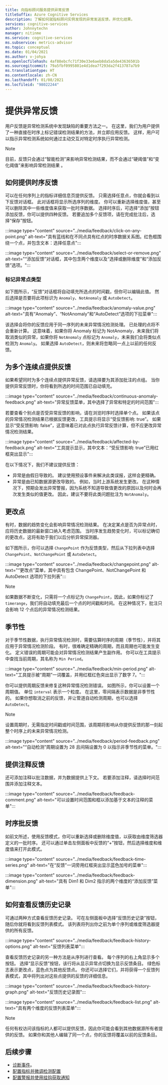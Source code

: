 ```yaml
---
title: 向指标顾问服务提供异常反馈
titleSuffix: Azure Cognitive Services
description: 了解如何就指标顾问实例发现的异常发送反馈，并优化结果。
services: cognitive-services
author: Johnnytechn
manager: nitinme
ms.service: cognitive-services
ms.subservice: metrics-advisor
ms.topic: conceptual
ms.date: 01/04/2021
ms.author: v-johya
ms.openlocfilehash: 4af88ebcfc71f30e33e6aeb8da5a5de43636501b
ms.sourcegitcommit: 79a5fbf0995801e4d1dea7f293da2f413787a7b9
ms.translationtype: HT
ms.contentlocale: zh-CN
ms.lasthandoff: 01/08/2021
ms.locfileid: "98022244"
---
```

# <a name="provide-anomaly-feedback"></a>提供异常反馈

用户反馈是异常检测系统中发现缺陷的重要方法之一。 在这里，我们为用户提供了一种直接在时序上标记错误检测结果的方法，并立即应用反馈。 这样，用户可以指示异常检测系统如何通过主动交互对特定时序执行异常检测。 

> [!NOTE]
> 目前，反馈只会通过“智能检测”来影响异常检测结果，而不会通过“硬阈值”和“变化阈值”来影响异常检测结果  。

## <a name="how-to-give-time-series-feedback"></a>如何提供时序反馈

可以在任何序列上的指标详细信息页提供反馈。 只需选择任意点，你就会看到以下反馈对话框。 此对话框将显示所选序列的维度。 你可以重新选择维度值，甚至可以删除其中一些维度值来获取一批时序数据。 选择时序后，可选择“添加”按钮添加反馈，你可以提供四种反馈。 若要追加多个反馈项，请在完成批注后，选择“保存”按钮。

:::image type="content" source="../media/feedback/click-on-any-point.png" alt-text="具有蓝线和在不同点具有红点的时序数据关系图。红色框围绕一个点，并包含文本：选择任意点":::

:::image type="content" source="../media/feedback/select-or-remove.png" alt-text="“添加反馈”对话框，其中包含两个维度以及“选择或删除维度”和“添加反馈”选项。":::

### <a name="mark-the-anomaly-point-type"></a>标记异常点类型

如下图所示，“反馈”对话框将自动填充所选点的时间戳，但你可以编辑此值。 然后选择是否要将此项标识为 `Anomaly`、`NotAnomaly` 或 `AutoDetect`。

:::image type="content" source="../media/feedback/anomaly-value.png" alt-text="具有“Anomaly”、“NotAnomaly”和“AutoDetect”选项的下拉菜单":::

该选择会将你的反馈应用于同一序列的未来异常情况检测处理。 已处理的点将不会重新计算。 这意味着，如果你将 Anomaly 标记为 NotAnomaly，未来我们将取消类似的异常，如果你将 `NotAnomaly` 点标记为 `Anomaly`，未来我们会将类似点检测为 `Anomaly`。 如果选择 `AutoDetect`，则未来将忽略同一点上以前的任何反馈。

## <a name="provide-feedback-for-multiple-continuous-points"></a>为多个连续点提供反馈 

如果希望同时为多个连续点提供异常反馈，请选择要为其添加批注的点组。 当你提供异常反馈时，你将看到所选的时间范围已自动填充。

:::image type="content" source="../media/feedback/continuous-anomaly-feedback.png" alt-text="异常反馈菜单，其中选择了异常和特定的时间范围":::

若要查看个别点是否受异常反馈的影响，请在浏览时序时选择单个点。 如果该点的异常情况检测结果已根据反馈更改，工具提示将显示“受反馈影响: true”。 如果显示“受反馈影响: false”，这意味着已对此点执行异常反馈计算，但不应更改异常情况检测结果。

:::image type="content" source="../media/feedback/affected-by-feedback.png" alt-text="工具提示显示，其中文本：“受反馈影响: true”已用红框突出显示":::

在以下情况下，我们不建议提供反馈：

- 异常是由假日导致的。 建议使用预设事件来解决此类误报，这样会更精确。
- 异常是由已知数据源更改导致的。 例如，当时上游系统发生更改。 在这种情况下，预期会发出异常警报，因为系统不知道导致值更改的原因以及何时会再次发生类似的值更改。 因此，建议不要将此类问题批注为 `NotAnomaly`。

## <a name="change-points"></a>更改点

有时，数据的趋势变化会影响异常情况检测结果。 在决定某点是否为异常点时，应将历史数据的最新窗口纳入考虑范围。 当时序发生趋势变化时，可以标记确切的更改点，这将有助于我们以后分析异常探测器。

如下图所示，你可以选择 `ChangePoint` 作为反馈类型，然后从下拉列表中选择 `ChangePoint`、`NotChangePoint` 或 `AutoDetect`。

:::image type="content" source="../media/feedback/changepoint.png" alt-text="“更改点”菜单，其中具有包含 ChangePoint、NotChangePoint 和 AutoDetect 选项的下拉列表":::

> [!NOTE]
> 如果数据不断变化，只需将一个点标记为 `ChangePoint`，因此，如果你标记了 `timerange`，我们将自动填充最后一个点的时间戳和时间。 在这种情况下，批注只会影响 12 个点后的异常情况检测结果。

## <a name="seasonality"></a>季节性

对于季节性数据，执行异常情况检测时，需要估算时序的周期（季节性），并将其应用于异常情况检测阶段。 有时，很难确定精确的周期，而且周期也可能发生变化。 定义错误的周期可能会对异常情况检测结果产生副作用。 你可以在工具提示中查找当前周期，其名称为 `Min Period`。

:::image type="content" source="../media/feedback/min-period.png" alt-text="工具提示被“周期”一词覆盖，并用红框红色突出显示了数字 7。":::

你可以提供周期反馈来修复这种异常情况检测错误。 如图所示，你可以设置一个周期值。 单位 `interval` 表示一个粒度。 在这里，零间隔表示数据是非季节性的。 如果你想取消之前的反馈，并让管道自动检测周期，也可以选择 `AutoDetect`。 
 
> [!NOTE]
> 设置周期时，无需指定时间戳或时间范围，该周期将影响从你提供反馈的那一刻起整个时序上的未来异常情况检测。


:::image type="content" source="../media/feedback/period-feedback.png" alt-text="“自动检测”周期设置为 28 且间隔设置为 0 以指示非季节性的菜单。":::

## <a name="provide-comment-feedback"></a>提供注释反馈

还可添加注释以批注数据，并为数据提供上下文。 若要添加注释，请选择时间范围并添加注释文本。

:::image type="content" source="../media/feedback/feedback-comment.png" alt-text="可以设置时间范围和框以添加基于文本的注释的菜单":::

## <a name="time-series-batch-feedback"></a>时序批反馈

如前文所述，使用反馈模式，你可以重新选择或删除维度值，以获取由维度筛选器定义的一批时序。 还可以通过单击左侧面板中反馈的“+”按钮，然后选择维度和维度值来打开此模式。

:::image type="content" source="../media/feedback/feedback-time-series.png" alt-text="在“反馈”一词旁用红框突出显示蓝色加号的菜单":::

:::image type="content" source="../media/feedback/feedback-dimension.png" alt-text="具有 Dim1 和 Dim2 指示的两个维度的“添加反馈”菜单":::

## <a name="how-to-view-feedback-history"></a>如何查看反馈历史记录

可通过两种方式查看反馈历史记录。 可在左侧面板中选择“反馈历史记录”按钮，随后你就将看到反馈列表模式。 该列表将列出你之前为单个序列或维度筛选器提供的所有反馈。

:::image type="content" source="../media/feedback/feedback-history-options.png" alt-text="反馈列表菜单":::

查看反馈历史记录的另一种方法是从序列进行查看。 每个序列的右上角显示多个按钮。 选择“显示反馈”按钮，该行将从显示异常点切换为显示反馈条目。 绿色标志表示更改点，蓝色点为其他反馈点。 你还可以选择它们，并将获得一个反馈列表模式，其中将列出对这些点提供的反馈的详细信息。

:::image type="content" source="../media/feedback/feedback-history-graph.png" alt-text="反馈历史记录图":::

:::image type="content" source="../media/feedback/feedback-list.png" alt-text="具有两个维度的反馈列表菜单":::

> [!NOTE]
> 任何有权访问该指标的人都可以提供反馈，因此你可能会看到其他数据源所有者提供的反馈。 如果你和其他人编辑了同一个点，你的反馈将覆盖以前的反馈条目。       

## <a name="next-steps"></a>后续步骤
- [诊断事件](diagnose-incident.md)。
- [配置指标并微调检测配置](configure-metrics.md)
- [配置警报并使用挂钩获取通知](../how-tos/alerts.md)

